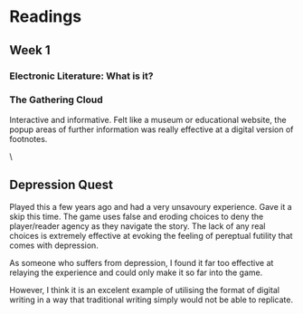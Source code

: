 # Readings

## Week 1

### Electronic Literature: What is it?

### The Gathering Cloud
Interactive and informative. Felt like a museum or educational website, the popup areas of further information was really effective at a digital version of footnotes.  

 \
 
    
      
       
## Depression Quest
Played this a few years ago and had a very unsavoury experience. Gave it a skip this time. The game uses false and eroding choices to deny the player/reader agency as they navigate the story. The lack of any real choices is extremely effective at evoking the feeling of pereptual futility that comes with depression.  


As someone who suffers from depression, I found it far too effective at relaying the experience and could only make it so far into the game.

However, I think it is an excelent example of utilising the format of digital writing in a way that traditional writing simply would not be able to replicate.
